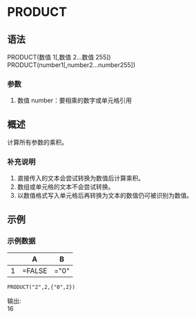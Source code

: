 # PRODUCT

## 语法

PRODUCT(数值 1[,数值 2...数值 255])  
PRODUCT(number1[,number2...number255])

### 参数

1. 数值 number：要相乘的数字或单元格引用

## 概述

计算所有参数的乘积。

### 补充说明

1. 直接传入的文本会尝试转换为数值后计算乘积。
2. 数组或单元格的文本不会尝试转换。
3. 以数值格式写入单元格后再转换为文本的数值仍可被识别为数值。

## 示例

### 示例数据

|     | A      | B    |
| --- | ------ | ---- |
| 1   | =FALSE | ="0" |

```excel
PRODUCT("2",2,{"0",2})
```

输出:  
16
